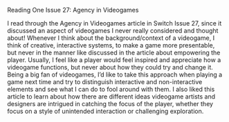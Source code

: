 Reading One
Issue 27: Agency in Videogames

I read through the Agency in Videogames article in Switch Issue 27, since it discussed an aspect of videogames I never really considered and thought about! Whenever I think about the background/context of a videogame, I think of creative, interactive systems, to make a game more presentable, but never in the manner like discussed in the article about empowering the player. Usually, I feel like a player would feel inspired and appreciate how a videogame functions, but never about how they could try and change it. Being a big fan of videogames, I’d like to take this approach when playing a game next time and try to distinguish interactive and non-interactive elements and see what I can do to fool around with them. I also liked this article to learn about how there are different ideas videogame artists and designers are intrigued in catching the focus of the player, whether they focus on a style of unintended interaction or challenging exploration. 
